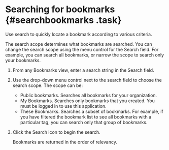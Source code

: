 # Searching for bookmarks {#searchbookmarks .task}

Use search to quickly locate a bookmark according to various criteria.

The search scope determines what bookmarks are searched. You can change the search scope using the menu control for the Search field. For example, you can search all bookmarks, or narrow the scope to search only your bookmarks.

1.  From any Bookmarks view, enter a search string in the Search field.

2.  Use the drop-down menu control next to the search field to choose the search scope. The scope can be:

    -   Public bookmarks. Searches all bookmarks for your organization.
    -   My Bookmarks. Searches only bookmarks that you created. You must be logged in to use this application.
    -   These Bookmarks. Searches a subset of bookmarks. For example, if you have filtered the bookmark list to see all bookmarks with a particular tag, you can search only that group of bookmarks.
3.  Click the Search icon to begin the search.

    Bookmarks are returned in the order of relevancy.


